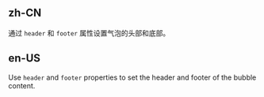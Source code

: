 ## zh-CN

通过 `header` 和 `footer` 属性设置气泡的头部和底部。

## en-US

Use `header` and `footer` properties to set the header and footer of the bubble content.
